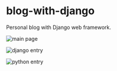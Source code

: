 # blog-with-django
Personal blog with Django web framework.

![main page](https://ibb.co/Lv1rnxH)

![django entry](https://ibb.co/mC9jnGV)

![python entry](https://ibb.co/849F4Js)
